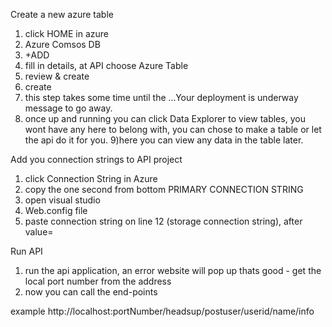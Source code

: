 Create a new azure table

1) click HOME in azure
2) Azure Comsos DB
3) +ADD
4) fill in details, at API choose Azure Table
5) review & create
6) create
7) this step takes some time until the ...Your deployment is underway message to go away.
8) once up and running you can click Data Explorer to view tables, you wont have any here 
  to belong with, you can chose to make a table or let the api do it for you.
9)here you can view any data in the table later.

Add you connection strings to API project

1) click Connection String in Azure
2) copy the one second from bottom PRIMARY CONNECTION STRING
3) open visual studio
4) Web.config file
5) paste connection string on line 12 (storage connection string), after value=


Run API

1) run the api application, an error website will pop up thats good - get the local port number
  from the address
2) now you can call the end-points

example http://localhost:portNumber/headsup/postuser/userid/name/info

